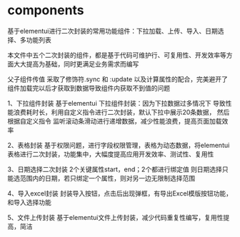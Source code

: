 # components
基于elementui进行二次封装的常用功能组件：下拉加载、上传、导入、日期选择、多功能列表

本文件中五个二次封装的组件，都是基于代码可维护行、可复用性、开发效率等方面大大提高为基础，同时更满足业务需求而编写


父子组件传值 采取了修饰符.sync 和 :update 以及计算属性的配合，完美避开了 组件加载完以后才获取到数据导致组件内获取不到值的问题

1、下拉组件封装
基于elementui 下拉组件封装：因为下拉数据过多情况下 导致性能浪费耗时长，利用自定义指令进行二次封装，默认下拉中展示20条数据，
然后根据自定义指令 监听滚动条滑动进行递增数据，减少性能浪费，提高页面加载效率

2、表格封装
基于权限问题，进行字段权限管理，表格为动态数据，将elementui表格进行二次封装，功能集中，大幅度提高应用开发效率、测试性、复用性

3、日期选择二次封装
2个关键属性start，end；2个都进行绑定值 则日期选择只能选范围内的日期，若只绑定一个属性，则对另一边无限制选择范围

4、导入excel封装
封装导入按钮，点击后出现弹框，有导出Excel模版按钮功能，和导入选择功能

5、文件上传封装
基于elementui文件上传封装，减少代码重复性编写，复用性提高，简洁
